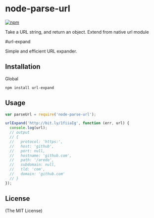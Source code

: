 node-parse-url
==============

[![npm](https://img.shields.io/npm/v/node-parse-url.svg)](https://www.npmjs.org/package/node-parse-url)

Take a URL string, and return an object. Extend from native url module

#url-expand

Simple and efficient URL expander.

## Installation

Global
```
npm install url-expand
```

## Usage

```js
var parseUrl = require('node-parse-url');

urlExpand('http://bit.ly/1fiiaIg', function (err, url) {
  console.log(url);
  // output
  // {
  //   protocol: 'https:',
  //   host: 'github',
  //   port: null,
  //   hostname: 'github.com',
  //   path: '/aredo',
  //   subdomain: null,
  //   tld: 'com',
  //   domain: 'github.com'
  // }
});
```

## License
(The MIT License)

